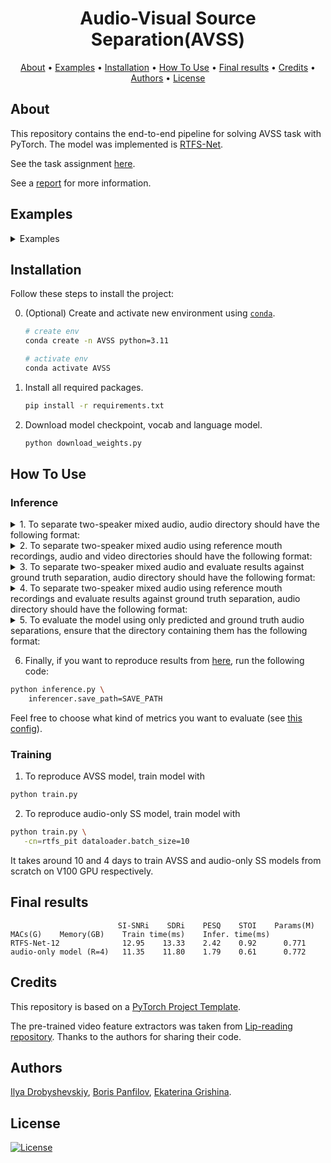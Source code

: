 <h1 align="center">Audio-Visual Source Separation(AVSS)</h1>

<p align="center">
  <a href="#about">About</a> •
    <a href="#example">Examples</a> •
  <a href="#installation">Installation</a> •
  <a href="#how-to-use">How To Use</a> •
   <a href="#final-results">Final results</a> •
  <a href="#credits">Credits</a> •
   <a href="#authors">Authors</a> •
  <a href="#license">License</a>
</p>

## About

This repository contains the end-to-end pipeline for solving AVSS task with PyTorch. The model was implemented
is [RTFS-Net](https://arxiv.org/abs/2309.17189).

See the task assignment [here](https://github.com/markovka17/dla/tree/2024/project_avss).

See a [report](https://github.com/free001style/AVSS/report.pdf) for more information.

## Examples

<details>

<summary>Examples</summary>

Mixed audio |
:-: |
<video src='https://github.com/user-attachments/assets/1eef968b-f39d-4b5e-9560-bc453068b891' width=180/> |

- AVSS model:

    speaker 1 | speaker 2
    :-: | :-:
    <video src='https://github.com/user-attachments/assets/e78f197e-958f-497b-80a0-a6be51363074' width=180/> | <video src='https://github.com/user-attachments/assets/341adeee-ecb6-4600-b66e-a5c531ebebd7' width=180/>

- Audio-only model:

    speaker 1 | speaker 2
    :-: | :-:
    <video src='https://github.com/user-attachments/assets/afdc7d50-1408-4779-b3e2-a3cc5de54c25' width=180/> | <video src='https://github.com/user-attachments/assets/4d35f835-24a7-4919-a4eb-41b082ac2dea' width=180/>


</details>

## Installation

Follow these steps to install the project:

0. (Optional) Create and activate new environment
   using [`conda`](https://conda.io/projects/conda/en/latest/user-guide/getting-started.html).

   ```bash
   # create env
   conda create -n AVSS python=3.11

   # activate env
   conda activate AVSS
   ```

1. Install all required packages.

   ```bash
   pip install -r requirements.txt
   ```
2. Download model checkpoint, vocab and language model.

   ```bash
   python download_weights.py
   ```

## How To Use

### Inference

<details>
<summary> 1. To separate two-speaker mixed audio, audio directory should have the following format:</summary>

```
NameOfTheDirectoryWithTestDataset
├── audio
    ├── mix
        ├── FirstSpeakerID1_SecondSpeakerID1.wav # also may be flac or mp3
        ├── FirstSpeakerID2_SecondSpeakerID2.wav
        .
        .
        .
        └── FirstSpeakerIDn_SecondSpeakerIDn.wav
```

Run the following command:

```bash
python inference.py \
    datasets=inference_custom \
    datasets.test.data_dir=TEST_DATASET_PATH \
    inferencer.save_path=SAVE_PATH \
    model=no_video_rtfs \
    inferencer.from_pretrained='saved/other/no_video_model.pth'
```

where `SAVE_PATH` is a path to save separation predictions and `TEST_DATASET_PATH` is directory with test data.

</details>

<details>
<summary>2. To separate two-speaker mixed audio using reference mouth recordings, audio and video directories should have the
   following format:</summary>

```
NameOfTheDirectoryWithTestDataset
├── audio
│   ├── mix
│   │   ├── FirstSpeakerID1_SecondSpeakerID1.wav # also may be flac or mp3
│   │   ├── FirstSpeakerID2_SecondSpeakerID2.wav
│   │   .
│   │   .
│   │   .
│   │   └── FirstSpeakerIDn_SecondSpeakerIDn.wav
└── mouths # contains video information for all speakers
    ├── FirstOrSecondSpeakerID1.npz # npz mouth-crop
    ├── FirstOrSecondSpeakerID2.npz
    .
    .
    .
    └── FirstOrSecondSpeakerIDn.npz
```

Run the following command:

```bash
python inference.py \
    datasets=inference_custom \
    inferencer.save_path=SAVE_PATH \
    datasets.test.data_dir=TEST_DATASET_PATH
```

where `SAVE_PATH` is a path to save separation predictions and `TEST_DATASET_PATH` is directory with test data.

</details>

<details>
<summary> 3. To separate two-speaker mixed audio and evaluate results against ground truth separation, audio directory should
   have the following format:</summary>

```
NameOfTheDirectoryWithTestDataset
├── audio
    ├── mix
    │   ├── FirstSpeakerID1_SecondSpeakerID1.wav # also may be flac or mp3
    │   ├── FirstSpeakerID2_SecondSpeakerID2.wav
    │   .
    │   .
    │   .
    │   └── FirstSpeakerIDn_SecondSpeakerIDn.wav
    ├── s1 # ground truth for the speaker s1, may not be given
    │   ├── FirstSpeakerID1_SecondSpeakerID1.wav # also may be flac or mp3
    │   ├── FirstSpeakerID2_SecondSpeakerID2.wav
    │   .
    │   .
    │   .
    │   └── FirstSpeakerIDn_SecondSpeakerIDn.wav
    └── s2 # ground truth for the speaker s2, may not be given
        ├── FirstSpeakerID1_SecondSpeakerID1.wav # also may be flac or mp3
        ├── FirstSpeakerID2_SecondSpeakerID2.wav
        .
        .
        .
        └── FirstSpeakerIDn_SecondSpeakerIDn.wav
```

Run the following command:

```bash
python inference.py \
    datasets=inference_custom \
    inferencer.save_path=SAVE_PATH \
    datasets.test.data_dir=TEST_DATASET_PATH \
    model=no_video_rtfs \
    inferencer.from_pretrained='saved/other/no_video_model.pth' \
    metrics.inference.0.use_pit=True \
    metrics.inference.1.use_pit=True \
    metrics.inference.2.use_pit=True \
    metrics.inference.3.use_pit=True
```

where `SAVE_PATH` is a path to save separation predictions and `TEST_DATASET_PATH` is directory with test data.
</details>

<details>
<summary>4. To separate two-speaker mixed audio using reference mouth recordings and evaluate results against ground truth
   separation, audio directory should have the following format:</summary>

```
NameOfTheDirectoryWithTestDataset
├── audio
│   ├── mix
│   │   ├── FirstSpeakerID1_SecondSpeakerID1.wav # also may be flac or mp3
│   │   ├── FirstSpeakerID2_SecondSpeakerID2.wav
│   │   .
│   │   .
│   │   .
│   │   └── FirstSpeakerIDn_SecondSpeakerIDn.wav
│   ├── s1 # ground truth for the speaker s1, may not be given
│   │   ├── FirstSpeakerID1_SecondSpeakerID1.wav # also may be flac or mp3
│   │   ├── FirstSpeakerID2_SecondSpeakerID2.wav
│   │   .
│   │   .
│   │   .
│   │   └── FirstSpeakerIDn_SecondSpeakerIDn.wav
│   └── s2 # ground truth for the speaker s2, may not be given
│       ├── FirstSpeakerID1_SecondSpeakerID1.wav # also may be flac or mp3
│       ├── FirstSpeakerID2_SecondSpeakerID2.wav
│       .
│       .
│       .
│       └── FirstSpeakerIDn_SecondSpeakerIDn.wav
└── mouths # contains video information for all speakers
    ├── FirstOrSecondSpeakerID1.npz # npz mouth-crop
    ├── FirstOrSecondSpeakerID2.npz
    .
    .
    .
    └── FirstOrSecondSpeakerIDn.npz
```

Run the following command:

```bash
python inference.py \
    datasets=inference_custom \
    inferencer.save_path=SAVE_PATH \
    datasets.test.data_dir=TEST_DATASET_PATH
```

where `SAVE_PATH` is a path to save separation predictions and `TEST_DATASET_PATH` is directory with test data.
</details>

<details>
<summary>5. To evaluate the model using only predicted and ground truth audio separations, ensure that the directory containing
   them has the following format:</summary>

```
PredictDir
├── mix
│   ├── FirstSpeakerID1_SecondSpeakerID1.wav # also may be flac or mp3
│   ├── FirstSpeakerID2_SecondSpeakerID2.wav
│   .
│   .
│   .
│   └── FirstSpeakerIDn_SecondSpeakerIDn.wav
├── s1 # prediction for the speaker s1, may not be given
│   ├── FirstSpeakerID1_SecondSpeakerID1.wav # also may be flac or mp3
│   ├── FirstSpeakerID2_SecondSpeakerID2.wav
│   .
│   .
│   .
│   └── FirstSpeakerIDn_SecondSpeakerIDn.wav
└── s2 # prediction for the speaker s2
    ├── FirstSpeakerID1_SecondSpeakerID1.wav # also may be flac or mp3
    ├── FirstSpeakerID2_SecondSpeakerID2.wav
    .
    .
    .
    └── FirstSpeakerIDn_SecondSpeakerIDn.wav

GroundTruthDir
├── mix
│   ├── FirstSpeakerID1_SecondSpeakerID1.wav # also may be flac or mp3
│   ├── FirstSpeakerID2_SecondSpeakerID2.wav
│   .
│   .
│   .
│   └── FirstSpeakerIDn_SecondSpeakerIDn.wav
├── s1 # ground truth for the speaker s1, may not be given
│   ├── FirstSpeakerID1_SecondSpeakerID1.wav # also may be flac or mp3
│   ├── FirstSpeakerID2_SecondSpeakerID2.wav
│   .
│   .
│   .
│   └── FirstSpeakerIDn_SecondSpeakerIDn.wav
└── s2 # ground truth for the speaker s2, may not be given
    ├── FirstSpeakerID1_SecondSpeakerID1.wav # also may be flac or mp3
    ├── FirstSpeakerID2_SecondSpeakerID2.wav
    .
    .
    .
    └── FirstSpeakerIDn_SecondSpeakerIDn.wav
```

Run the following command:

```bash
python calculate_metrics.py \
    predict_dir=PREDICT_DIR_PATH \
    gt_dir=GROUND_TRUTH_DIR_PATH
```

</details>

6. Finally, if you want to reproduce results from [here](#final-results), run the following code:

```bash
python inference.py \
    inferencer.save_path=SAVE_PATH
```

Feel free to choose what kind of metrics you want to evaluate (see [this config](src/configs/metrics/inference.yaml)).

### Training

1. To reproduce AVSS model, train model with

```bash
python train.py
```

2. To reproduce audio-only SS model, train model with

```bash
python train.py \
   -cn=rtfs_pit dataloader.batch_size=10
```

It takes around 10 and 4 days to train AVSS and audio-only SS models from scratch on V100 GPU respectively.

## Final results

```angular2html
                        SI-SNRi    SDRi    PESQ    STOI    Params(M)    MACs(G)    Memory(GB)    Train time(ms)    Infer. time(ms)
RTFS-Net-12              12.95    13.33    2.42    0.92      0.771
audio-only model (R=4)   11.35    11.80    1.79    0.61      0.772
```

## Credits

This repository is based on a [PyTorch Project Template](https://github.com/Blinorot/pytorch_project_template).

The pre-trained video feature extractors was taken
from [Lip-reading repository](https://github.com/mpc001/Lipreading_using_Temporal_Convolutional_Networks). Thanks to the
authors for sharing their code.

## Authors

[Ilya Drobyshevskiy](https://github.com/free001style), [Boris Panfilov](https://github.com/TmBoris), [Ekaterina Grishina](https://github.com/GrishKate).

## License

[![License](https://img.shields.io/badge/license-MIT-blue.svg)](LICENSE)

